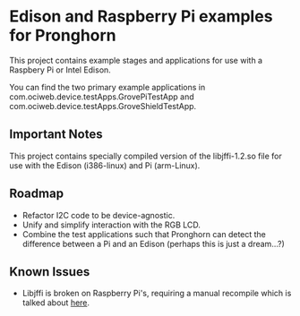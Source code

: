 # Edison and Raspberry Pi examples for Pronghorn #
This project contains example stages and applications for use with a Raspbery Pi or Intel Edison.

You can find the two primary example applications in com.ociweb.device.testApps.GrovePiTestApp and com.ociweb.device.testApps.GroveShieldTestApp.

## Important Notes ##
This project contains specially compiled version of the libjffi-1.2.so file for use with the Edison (i386-linux) and Pi (arm-Linux).

## Roadmap ##
- Refactor I2C code to be device-agnostic.
- Unify and simplify interaction with the RGB LCD.
- Combine the test applications such that Pronghorn can detect the difference between a Pi and an Edison (perhaps this is just a dream...?)

## Known Issues ##
- Libjffi is broken on Raspberry Pi's, requiring a manual recompile which is talked about [here](https://github.com/jruby/jruby/issues/1561#issuecomment-67953147).